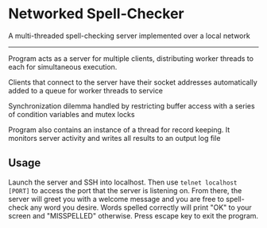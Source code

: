 # Networked Spell-Checker
A multi-threaded spell-checking server implemented over a local network
___
Program acts as a server for multiple clients, distributing worker threads to each for simultaneous execution. 

Clients that connect to the server have their socket addresses automatically added to a queue for worker threads to service

Synchronization dilemma handled by restricting buffer access with a series of condition variables and mutex locks

Program also contains an instance of a thread for record keeping. It monitors server activity and writes all results to an output log file 



## Usage

Launch the server and SSH into localhost. Then use `telnet localhost [PORT]` to access the port that the server is listening on. From there, the server will greet you with a welcome message and you are free to spell-check any word you desire. Words spelled correctly will print "OK" to your screen and "MISSPELLED" otherwise. Press escape key to exit the program.
